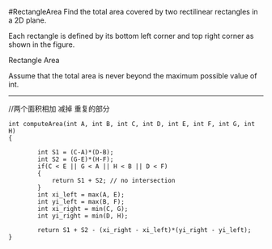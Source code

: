 #RectangleArea
Find the total area covered by two rectilinear rectangles in a 2D plane.

Each rectangle is defined by its bottom left corner and top right corner as shown in the figure.

Rectangle Area

Assume that the total area is never beyond the maximum possible value of int.

---


//两个面积相加  减掉 重复的部分
```
int computeArea(int A, int B, int C, int D, int E, int F, int G, int H)
{
        
        int S1 = (C-A)*(D-B);
        int S2 = (G-E)*(H-F);
        if(C < E || G < A || H < B || D < F)
        {
            return S1 + S2; // no intersection
        }
        int xi_left = max(A, E);
        int yi_left = max(B, F);
        int xi_right = min(C, G);
        int yi_right = min(D, H);
    
        return S1 + S2 - (xi_right - xi_left)*(yi_right - yi_left);
}
```
